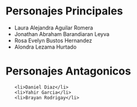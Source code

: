 <h1>Personajes Principales</h1>

<ul>
    <li>Laura Alejandra Aguilar Romera</li>
    <li>Jonathan Abraham Barandiaran Leyva</li>
    <li>Rosa Evelyn Bustos Hernandez</li>
    <li>Alondra Lezama Hurtado</li>
</ul>

<h1>Personajes Antagonicos</h1>

<ul>

    <li>Daniel Diaz</li>
    <li>Yahir Garcia</li>
    <li>Brayan Rodrigay</li>
</ul>

